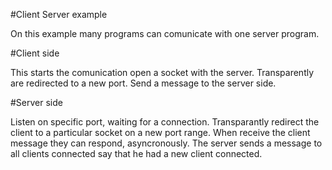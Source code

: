 #Client Server example

On this example many programs can comunicate with one server program.

#Client side

This starts the comunication open a socket with the server.
Transparently are redirected to a new port.
Send a message to the server side.

#Server side

Listen on specific port, waiting for a connection.
Transparantly redirect the client to a particular socket on a new port range.
When receive the client message they can respond, asyncronously.
The server sends a message to all clients connected say that he had a new client connected.
